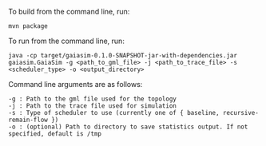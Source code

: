 To build from the command line, run:
```
mvn package
```

To run from the command line, run:
```
java -cp target/gaiasim-0.1.0-SNAPSHOT-jar-with-dependencies.jar gaiasim.GaiaSim -g <path_to_gml_file> -j <path_to_trace_file> -s <scheduler_type> -o <output_directory>
```

Command line arguments are as follows:
```
-g : Path to the gml file used for the topology
-j : Path to the trace file used for simulation
-s : Type of scheduler to use (currently one of { baseline, recursive-remain-flow })
-o : (optional) Path to directory to save statistics output. If not specified, default is /tmp
```

